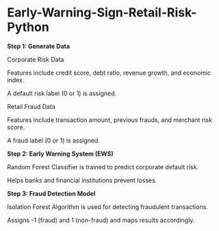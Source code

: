 # Early-Warning-Sign-Retail-Risk-Python

**Step 1: Generate  Data**

Corporate Risk Data

Features include credit score, debt ratio, revenue growth, and economic index.

A default risk label (0 or 1) is assigned.

Retail Fraud Data

Features include transaction amount, previous frauds, and merchant risk score.

A fraud label (0 or 1) is assigned.

**Step 2: Early Warning System (EWS)**

Random Forest Classifier is trained to predict corporate default risk.

Helps banks and financial institutions prevent losses.

**Step 3: Fraud Detection Model**

Isolation Forest Algorithm is used for detecting fraudulent transactions.

Assigns -1 (fraud) and 1 (non-fraud) and maps results accordingly.
